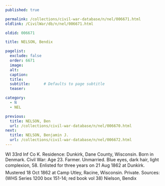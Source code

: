 ```yaml
---
published: true

permalink: /collections/civil-war-database/n/nel/006671.html
oldlink: /CivilWar/db/n/nel/006671.html

oldid: 006671

title: NELSON, Bendix

pagelist:
  exclude: false
  order: 6671
  image: 
  alt:
  caption:
  title:
  subtitle:      # Defaults to page subtitle
  teaser:

category: 
  - N 
  - NEL

previous:
  title: NELSON, Ben
  url: /collections/civil-war-database/n/nel/006670.html  
next:
  title: NELSON, Benjamin J.
  url: /collections/civil-war-database/n/nel/006672.html   
---
```

WI 33rd Inf Co K. Residence: Dunkirk, Dane County, Wisconsin. Born in Denmark. Civil War: Age 23. Farmer. Unmarried. Blue eyes, dark hair, light complexion, 5&#146;8&#148;. Enlisted for three years on 21 Aug 1862 at Dunkirk. Mustered 18 Oct 1862 at Camp Utley, Racine, Wisconsin. Private. Sources: (WHS Series 1200 box 151-14; red book vol 38) &#147;Nielson, Bendix&#148;